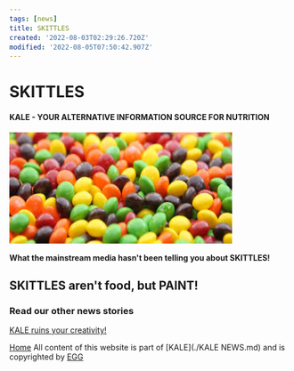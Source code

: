 ```yaml
---
tags: [news]
title: SKITTLES
created: '2022-08-03T02:29:26.720Z'
modified: '2022-08-05T07:50:42.907Z'
---
```


# SKITTLES

#### KALE - YOUR ALTERNATIVE INFORMATION SOURCE FOR NUTRITION

<img src="attachments/skittles.jpeg" width="400" height="200" /> 

**What the mainstream media hasn't been telling you about SKITTLES!**

## SKITTLES aren't food, but PAINT!

### Read our other news stories
[KALE ruins your creativity!](./KALE.md)

[Home](./index.md)
All content of this website is part of [KALE](./KALE NEWS.md) and is copyrighted by [EGG](./EGG.md)


